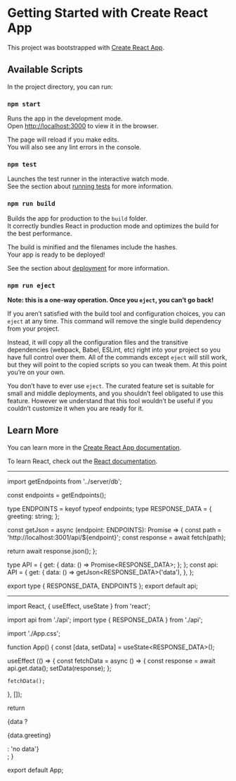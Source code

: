 # Getting Started with Create React App

This project was bootstrapped with [Create React App](https://github.com/facebook/create-react-app).

## Available Scripts

In the project directory, you can run:

### `npm start`

Runs the app in the development mode.\
Open [http://localhost:3000](http://localhost:3000) to view it in the browser.

The page will reload if you make edits.\
You will also see any lint errors in the console.

### `npm test`

Launches the test runner in the interactive watch mode.\
See the section about [running tests](https://facebook.github.io/create-react-app/docs/running-tests) for more information.

### `npm run build`

Builds the app for production to the `build` folder.\
It correctly bundles React in production mode and optimizes the build for the best performance.

The build is minified and the filenames include the hashes.\
Your app is ready to be deployed!

See the section about [deployment](https://facebook.github.io/create-react-app/docs/deployment) for more information.

### `npm run eject`

**Note: this is a one-way operation. Once you `eject`, you can’t go back!**

If you aren’t satisfied with the build tool and configuration choices, you can `eject` at any time. This command will remove the single build dependency from your project.

Instead, it will copy all the configuration files and the transitive dependencies (webpack, Babel, ESLint, etc) right into your project so you have full control over them. All of the commands except `eject` will still work, but they will point to the copied scripts so you can tweak them. At this point you’re on your own.

You don’t have to ever use `eject`. The curated feature set is suitable for small and middle deployments, and you shouldn’t feel obligated to use this feature. However we understand that this tool wouldn’t be useful if you couldn’t customize it when you are ready for it.

## Learn More

You can learn more in the [Create React App documentation](https://facebook.github.io/create-react-app/docs/getting-started).

To learn React, check out the [React documentation](https://reactjs.org/).

----------------------------
import getEndpoints from '../server/db';

const endpoints = getEndpoints();

type ENDPOINTS = keyof typeof endpoints;
type RESPONSE_DATA = {
  greeting: string;
};

const getJson = async <T>(endpoint: ENDPOINTS): Promise<T> => {
  const path = 'http://localhost:3001/api/${endpoint}';
  const response = await fetch(path);

  return await response.json();
};

type API = {
  get: {
    data: () => Promise<RESPONSE_DATA>;
  };
};
const api: API = {
  get: {
    data: () => getJson<RESPONSE_DATA>('data'),
  }, 
};

export type { RESPONSE_DATA, ENDPOINTS };
export default api;

------------------
import React, { useEffect, useState } from 'react';

import api from './api';
import type { RESPONSE_DATA } from './api';

import './App.css';

function App() {
  const [data, setData] = useState<RESPONSE_DATA>();

  useEffect (() => {
    const fetchData = async () => {
      const response = await api.get.data();
      setData(response);
    };

    fetchData();
  }, []);

  return <div className='App'>{data ? <p>{data.greeting}</p> : 'no data'}</div>;
}
 
export default App;

